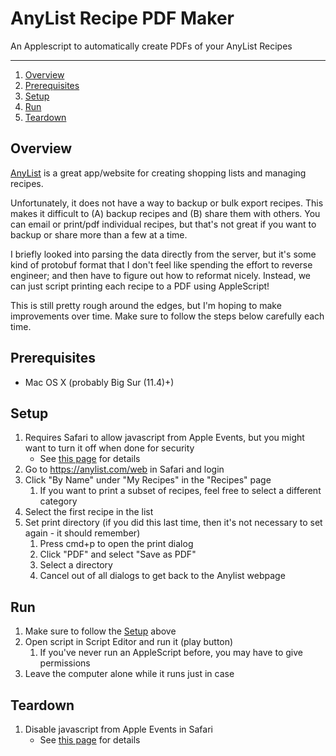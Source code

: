 AnyList Recipe PDF Maker
==========================
An Applescript to automatically create PDFs of your AnyList Recipes

---

1. [Overview](#overview)
2. [Prerequisites](#prerequisites)
3. [Setup](#setup)
4. [Run](#run)
5. [Teardown](#teardown)

## Overview
[AnyList](https://www.anylist.com/) is a great app/website for creating shopping lists and managing recipes.  

Unfortunately, it does not have a way to backup or bulk export recipes.  This makes it difficult to (A) backup recipes
and (B) share them with others.  You can email or print/pdf individual recipes, but that's not great if you want
to backup or share more than a few at a time.

I briefly looked into parsing the data directly from the server, but it's some kind of protobuf format that I don't feel
like spending the effort to reverse engineer; and then have to figure out how to reformat nicely.  Instead, we can just
script printing each recipe to a PDF using AppleScript!

This is still pretty rough around the edges, but I'm hoping to make improvements over time.  Make sure to follow the
steps below carefully each time.

## Prerequisites
- Mac OS X (probably Big Sur (11.4)+)

## Setup
1. Requires Safari to allow javascript from Apple Events, but you might want to turn it off when done for security
   - See [this page](safari-applescript-enable.md) for details
1. Go to https://anylist.com/web in Safari and login
1. Click "By Name" under "My Recipes" in the "Recipes" page
   1. If you want to print a subset of recipes, feel free to select a different category
1. Select the first recipe in the list
1. Set print directory (if you did this last time, then it's not necessary to set again - it should remember)
   1. Press cmd+p to open the print dialog
   1. Click "PDF" and select "Save as PDF"
   1. Select a directory
   1. Cancel out of all dialogs to get back to the Anylist webpage

## Run
1. Make sure to follow the [Setup](#setup) above
2. Open script in Script Editor and run it (play button)
   1. If you've never run an AppleScript before, you may have to give permissions
3. Leave the computer alone while it runs just in case

## Teardown
1. Disable javascript from Apple Events in Safari
   - See [this page](safari-applescript-enable.md) for details
